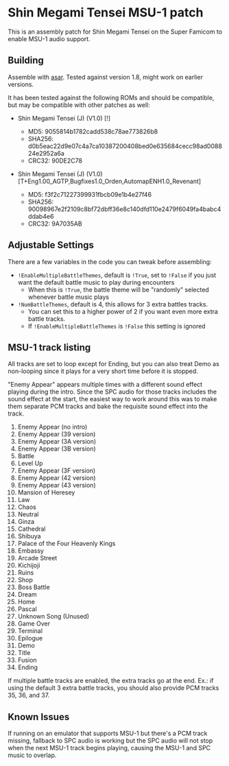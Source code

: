 Shin Megami Tensei MSU-1 patch
==============================

This is an assembly patch for Shin Megami Tensei on the Super Famicom to enable MSU-1 audio support.

Building
--------

Assemble with [asar](https://github.com/RPGHacker/asar). Tested against version 1.8, might work on earlier versions.

It has been tested against the following ROMs and should be compatible, but may be compatible with other patches as well:

 - Shin Megami Tensei (J) (V1.0) [!]
   - MD5: 9055814b1782cadd538c78ae773826b8
   - SHA256: d0b5eac22d9e07c4a7ca10387200408bed0e635684cecc98ad008824e2952a6a
   - CRC32: 90DE2C78

 - Shin Megami Tensei (J) (V1.0) [T+Eng1.00_AGTP,Bugfixes1.0_Orden,AutomapENH1.0_Revenant]
   - MD5: f3f2c71227399931fbcb09e1b4e27f46
   - SHA256: 90098967e2f2109c8bf72dbff36e8c140dfd110e2479f6049fa4babc4ddab4e6
   - CRC32: 9A7035AB

Adjustable Settings
-------------------

There are a few variables in the code you can tweak before assembling:

 - `!EnableMultipleBattleThemes`, default is `!True`, set to `!False` if you just want the default battle music to play during encounters
    - When this is `!True`, the battle theme will be "randomly" selected whenever battle music plays
 - `!NumBattleThemes`, default is 4, this allows for 3 extra battles tracks.
    - You can set this to a higher power of 2 if you want even more extra battle tracks.
    - If `!EnableMultipleBattleThemes` is `!False` this setting is ignored

MSU-1 track listing
-------------------

All tracks are set to loop except for Ending, but you can also treat Demo as non-looping since it plays for a very short time before it is stopped.

"Enemy Appear" appears multiple times with a different sound effect playing during the intro. Since the SPC audio for those tracks includes the sound effect at the start, the easiest way to work around this was to make them separate PCM tracks and bake the requisite sound effect into the track.

1. Enemy Appear (no intro)
2. Enemy Appear (39 version)
3. Enemy Appear (3A version)
4. Enemy Appear (3B version)
5. Battle
6. Level Up
7. Enemy Appear (3F version)
8. Enemy Appear (42 version)
9. Enemy Appear (43 version)
10. Mansion of Heresey
11. Law
12. Chaos
13. Neutral
14. Ginza
15. Cathedral
16. Shibuya
17. Palace of the Four Heavenly Kings
18. Embassy
19. Arcade Street
20. Kichijoji
21. Ruins
22. Shop
23. Boss Battle
24. Dream
25. Home
26. Pascal
27. Unknown Song (Unused)
28. Game Over
29. Terminal
30. Epilogue
31. Demo
32. Title
33. Fusion
34. Ending

If multiple battle tracks are enabled, the extra tracks go at the end. Ex.: if using the default 3 extra battle tracks, you should also provide PCM tracks 35, 36, and 37.

Known Issues
------------

If running on an emulator that supports MSU-1 but there's a PCM track missing, fallback to SPC audio is working but the SPC audio will not stop when the next MSU-1 track begins playing, causing the MSU-1 and SPC music to overlap.
